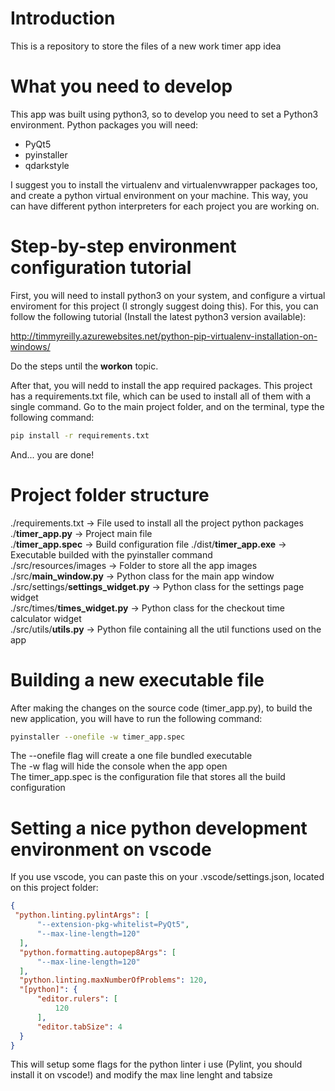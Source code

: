 # Introduction
This is a repository to store the files of a new work timer app idea

# What you need to develop

This app was built using python3, so to develop you need to set a Python3 environment.
Python packages you will need:

- PyQt5
- pyinstaller
- qdarkstyle

I suggest you to install the virtualenv and virtualenvwrapper packages too, and create a python virtual environment on your machine. This way, you can have different python interpreters for each project you are working on.

# Step-by-step environment configuration tutorial

First, you will need to install python3 on your system, and configure a virtual enviroment for this project (I strongly suggest doing this). For this, you can follow the following tutorial (Install the latest python3 version available):

http://timmyreilly.azurewebsites.net/python-pip-virtualenv-installation-on-windows/

Do the steps until the **workon** topic.

After that, you will nedd to install the app required packages. This project has a requirements.txt file, which can be used to install all of them with a single command. Go to the main project folder, and on the terminal, type the following command:

```bash
pip install -r requirements.txt
```

And... you are done!

# Project folder structure

./requirements.txt   -> File used to install all the project python packages  
./**timer_app.py**   -> Project main file  
./**timer_app.spec**  -> Build configuration file
./dist/**timer_app.exe**   -> Executable builded with the pyinstaller command  
./src/resources/images  -> Folder to store all the app images  
./src/**main_window.py**   -> Python class for the main app window  
./src/settings/**settings_widget.py**   -> Python class for the settings page widget  
./src/times/**times_widget.py**   -> Python class for the checkout time calculator widget  
./src/utils/**utils.py**  -> Python file containing all the util functions used on the app  

# Building a new executable file

After making the changes on the source code (timer_app.py), to build the new application, you will have to run the following command:

```bash
pyinstaller --onefile -w timer_app.spec
```

The --onefile flag will create a one file bundled executable  
The -w flag will hide the console when the app open  
The timer_app.spec is the configuration file that stores all the build configuration


# Setting a nice python development environment on vscode

If you use vscode, you can paste this on your .vscode/settings.json, located on this project folder:

```json
{
 "python.linting.pylintArgs": [
      "--extension-pkg-whitelist=PyQt5",
      "--max-line-length=120"
  ],
  "python.formatting.autopep8Args": [
      "--max-line-length=120"
  ],
  "python.linting.maxNumberOfProblems": 120,
  "[python]": {
      "editor.rulers": [
          120
      ],
      "editor.tabSize": 4
  }
}
```

This will setup some flags for the python linter i use (Pylint, you should install it on vscode!) and modify the max line lenght and tabsize